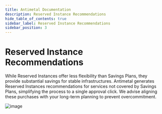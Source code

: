 ```yaml
---
title: Antimetal Documentation
description: Reserved Instance Recommendations
hide_table_of_contents: true
sidebar_label: Reserved Instance Recommendations
sidebar_position: 3
---
```


# Reserved Instance Recommendations

While Reserved Instances offer less flexibility than Savings Plans, they provide substantial savings for stable infrastructures. Antimetal generates Reserved Instances recommendations for services not covered by Savings Plans, simplifying the process to a single approval click. We advise aligning these purchases with your long-term planning to prevent overcommitment. 

![image](/img/screenshots/reserved_instance_recs.png "image")